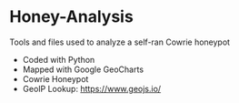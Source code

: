 # Honey-Analysis
Tools and files used to analyze a self-ran Cowrie honeypot
- Coded with Python
- Mapped with Google GeoCharts
- Cowrie Honeypot
- GeoIP Lookup: https://www.geojs.io/
